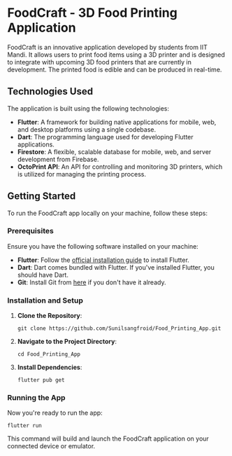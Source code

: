 # FoodCraft - 3D Food Printing Application

FoodCraft is an innovative application developed by students from IIT Mandi. It allows users to print food items using a 3D printer and is designed to integrate with upcoming 3D food printers that are currently in development. The printed food is edible and can be produced in real-time.

## Technologies Used

The application is built using the following technologies:

- **Flutter**: A framework for building native applications for mobile, web, and desktop platforms using a single codebase.
- **Dart**: The programming language used for developing Flutter applications.
- **Firestore**: A flexible, scalable database for mobile, web, and server development from Firebase.
- **OctoPrint API**: An API for controlling and monitoring 3D printers, which is utilized for managing the printing process.

## Getting Started

To run the FoodCraft app locally on your machine, follow these steps:

### Prerequisites

Ensure you have the following software installed on your machine:

- **Flutter**: Follow the [official installation guide](https://flutter.dev/docs/get-started/install) to install Flutter.
- **Dart**: Dart comes bundled with Flutter. If you've installed Flutter, you should have Dart.
- **Git**: Install Git from [here](https://git-scm.com/downloads) if you don't have it already.

### Installation and Setup

1. **Clone the Repository**:
   ```
   git clone https://github.com/Sunilsangfroid/Food_Printing_App.git
   ```

2. **Navigate to the Project Directory**:
   ```
   cd Food_Printing_App
   ```

3. **Install Dependencies**:
   ```
   flutter pub get
   ```

### Running the App

Now you're ready to run the app:

```
flutter run
```

This command will build and launch the FoodCraft application on your connected device or emulator.


